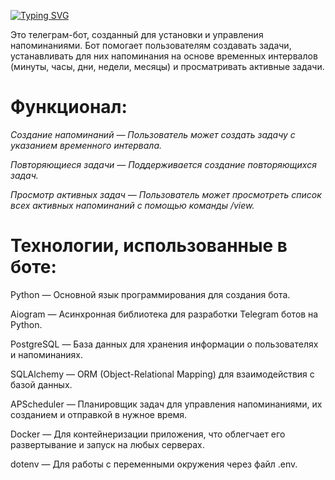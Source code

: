 [![Typing SVG](https://readme-typing-svg.herokuapp.com?color=%2336BCF7&lines=Wildberries+Bot)](https://git.io/typing-svg)

Это телеграм-бот, созданный для установки и управления напоминаниями. Бот помогает пользователям создавать задачи, устанавливать для них напоминания на основе временных интервалов (минуты, часы, дни, недели, месяцы) и просматривать активные задачи.

# Функционал:
_Создание напоминаний — Пользователь может создать задачу с указанием временного интервала._

_Повторяющиеся задачи — Поддерживается создание повторяющихся задач._

_Просмотр активных задач — Пользователь может просмотреть список всех активных напоминаний с помощью команды /view._


# Технологии, использованные в боте:
Python — Основной язык программирования для создания бота.

Aiogram — Асинхронная библиотека для разработки Telegram ботов на Python.

PostgreSQL — База данных для хранения информации о пользователях и напоминаниях.

SQLAlchemy — ORM (Object-Relational Mapping) для взаимодействия с базой данных.

APScheduler — Планировщик задач для управления напоминаниями, их созданием и отправкой в нужное время.

Docker — Для контейнеризации приложения, что облегчает его развертывание и запуск на любых серверах.

dotenv — Для работы с переменными окружения через файл .env.



